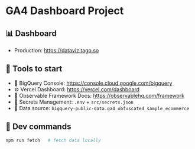 # GA4 Dashboard Project

## 📊 Dashboard

- Production: https://dataviz.tago.so

## 🧰 Tools to start

- 🔎 BigQuery Console: https://console.cloud.google.com/bigquery
- ⚙️ Vercel Dashboard: https://vercel.com/dashboard
- 🧪 Observable Framework Docs: https://observablehq.com/framework
- 🔐 Secrets Management: `.env` + `src/secrets.json`
- 🧠 Data source: `bigquery-public-data.ga4_obfuscated_sample_ecommerce`

## 🚀 Dev commands

```bash
npm run fetch   # fetch data locally
```
